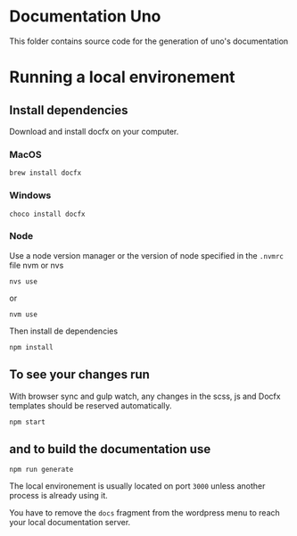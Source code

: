 # Documentation Uno

This folder contains source code for the generation of uno's documentation

# Running a local environement

## Install dependencies

Download and install docfx on your computer.

### MacOS

```
brew install docfx
```

### Windows

```
choco install docfx
```

### Node

Use a node version manager or the version of node specified in the `.nvmrc` file nvm or nvs

```
nvs use
```
or
```
nvm use
```

Then install de dependencies
```
npm install
```

## To see your changes run
With browser sync and gulp watch, any changes in the scss, js and Docfx templates should be reserved automatically.
```
npm start
```

## and to build the documentation use

```
npm run generate
```

The local environement is usually located on port `3000` unless another process is already using it.

You have to remove the `docs` fragment from the wordpress menu to reach your local documentation server.
